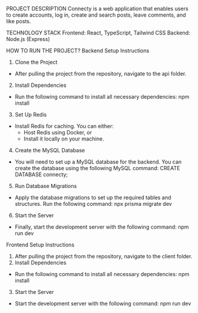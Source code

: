 PROJECT DESCRIPTION
Connecty is a web application that enables users to create accounts, log in, create and search posts, leave comments, and like posts.

TECHNOLOGY STACK
Frontend: React, TypeScript, Tailwind CSS
Backend: Node.js (Express)

HOW TO RUN THE PROJECT? 
Backend Setup Instructions
1. Clone the Project
  - After pulling the project from the repository, navigate to the api folder.
2. Install Dependencies
  - Run the following command to install all necessary dependencies: npm install
3. Set Up Redis
  - Install Redis for caching. You can either:
      - Host Redis using Docker, or
      - Install it locally on your machine.
4. Create the MySQL Database
  - You will need to set up a MySQL database for the backend. You can create the database using the following MySQL command: CREATE DATABASE connecty;
5. Run Database Migrations
  - Apply the database migrations to set up the required tables and structures. Run the following command: npx prisma migrate dev
6. Start the Server
  - Finally, start the development server with the following command: npm run dev

Frontend Setup Instructions
1. After pulling the project from the repository, navigate to the client folder.
2. Install Dependencies
  - Run the following command to install all necessary dependencies: npm install
3. Start the Server
  - Start the development server with the following command: npm run dev
